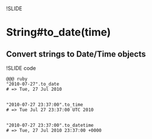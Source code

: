 !SLIDE
# String#to\_date(time)
## Convert strings to Date/Time objects

!SLIDE code

    @@@ ruby
    "2010-07-27".to_date              
    # => Tue, 27 Jul 2010
    
    
    "2010-07-27 23:37:00".to_time     
    # => Tue Jul 27 23:37:00 UTC 2010
    
    
    "2010-07-27 23:37:00".to_datetime 
    # => Tue, 27 Jul 2010 23:37:00 +0000
